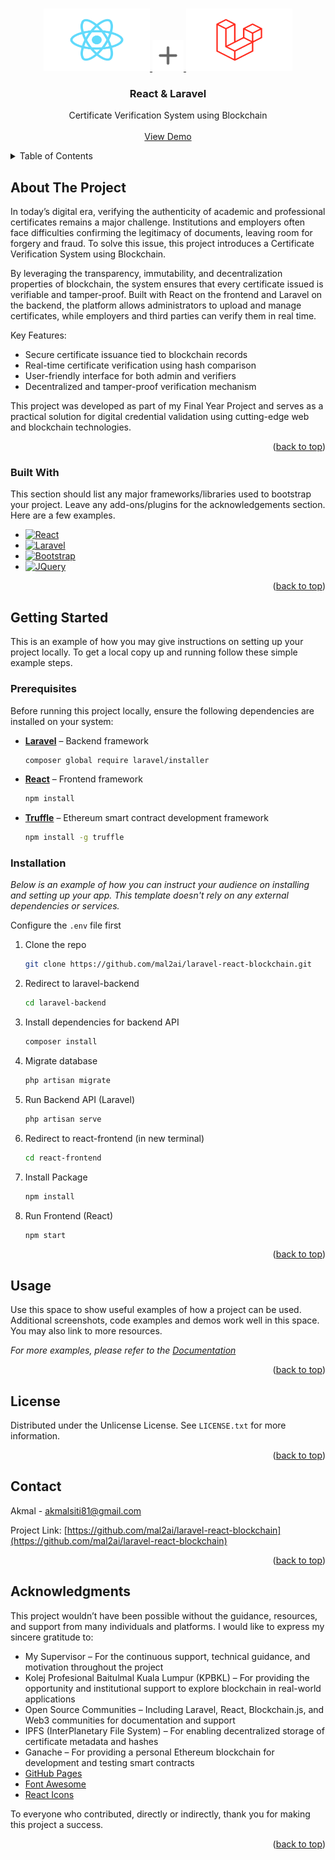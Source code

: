 <a id="readme-top"></a>

<!-- PROJECT LOGO -->
<br />
<div align="center">
  <a href="https://github.com/mal2ai/laravel-react-blockchain">
    <img src="images/react.png" width="170" height="100">
    <img src="images/plus.png" width="50" height="50">
    <img src="images/laravel.png" width="170" height="100">
  </a>

  <h3 align="center">React & Laravel</h3>

  <p align="center">
    Certificate Verification System using Blockchain
    <br />
    <br />
    <a href="https://youtu.be/pkSqo741-qM">View Demo</a>
  </p>
</div>



<!-- TABLE OF CONTENTS -->
<details>
  <summary>Table of Contents</summary>
  <ol>
    <li>
      <a href="#about-the-project">About The Project</a>
      <ul>
        <li><a href="#built-with">Built With</a></li>
      </ul>
    </li>
    <li>
      <a href="#getting-started">Getting Started</a>
      <ul>
        <li><a href="#prerequisites">Prerequisites</a></li>
        <li><a href="#installation">Installation</a></li>
      </ul>
    </li>
    <li><a href="#usage">Usage</a></li>
    <li><a href="#license">License</a></li>
    <li><a href="#contact">Contact</a></li>
    <li><a href="#acknowledgments">Acknowledgments</a></li>
  </ol>
</details>



<!-- ABOUT THE PROJECT -->
## About The Project

In today’s digital era, verifying the authenticity of academic and professional certificates remains a major challenge. Institutions and employers often face difficulties confirming the legitimacy of documents, leaving room for forgery and fraud. To solve this issue, this project introduces a Certificate Verification System using Blockchain.

By leveraging the transparency, immutability, and decentralization properties of blockchain, the system ensures that every certificate issued is verifiable and tamper-proof. Built with React on the frontend and Laravel on the backend, the platform allows administrators to upload and manage certificates, while employers and third parties can verify them in real time.

Key Features:
* Secure certificate issuance tied to blockchain records
* Real-time certificate verification using hash comparison
* User-friendly interface for both admin and verifiers
* Decentralized and tamper-proof verification mechanism

This project was developed as part of my Final Year Project and serves as a practical solution for digital credential validation using cutting-edge web and blockchain technologies.

<p align="right">(<a href="#readme-top">back to top</a>)</p>



### Built With

This section should list any major frameworks/libraries used to bootstrap your project. Leave any add-ons/plugins for the acknowledgements section. Here are a few examples.

* [![React][React.js]][React-url]
* [![Laravel][Laravel.com]][Laravel-url]
* [![Bootstrap][Bootstrap.com]][Bootstrap-url]
* [![JQuery][JQuery.com]][JQuery-url]

<p align="right">(<a href="#readme-top">back to top</a>)</p>



<!-- GETTING STARTED -->
## Getting Started

This is an example of how you may give instructions on setting up your project locally.
To get a local copy up and running follow these simple example steps.

### Prerequisites

Before running this project locally, ensure the following dependencies are installed on your system:
- **[Laravel](https://laravel.com/)** – Backend framework  
  ```sh
  composer global require laravel/installer

- **[React](https://react.dev/)** – Frontend framework  
  ```sh
  npm install

- **[Truffle](https://www.npmjs.com/package/truffle)** – Ethereum smart contract development framework
  ```sh
  npm install -g truffle

### Installation

_Below is an example of how you can instruct your audience on installing and setting up your app. This template doesn't rely on any external dependencies or services._

Configure the `.env` file first

1. Clone the repo
   ```sh
   git clone https://github.com/mal2ai/laravel-react-blockchain.git
   ```
2. Redirect to laravel-backend
   ```sh
   cd laravel-backend
   ```
3. Install dependencies for backend API
   ```sh
   composer install
   ```
4. Migrate database
   ```sh
   php artisan migrate
   ```
5. Run Backend API (Laravel)
   ```sh
   php artisan serve
   ```
6. Redirect to react-frontend (in new terminal)
   ```sh
   cd react-frontend
   ```
7. Install Package 
   ```sh
   npm install
   ```
7. Run Frontend (React)
   ```sh
   npm start
   ```

<p align="right">(<a href="#readme-top">back to top</a>)</p>



<!-- USAGE EXAMPLES -->
## Usage

Use this space to show useful examples of how a project can be used. Additional screenshots, code examples and demos work well in this space. You may also link to more resources.

_For more examples, please refer to the [Documentation](https://example.com)_

<p align="right">(<a href="#readme-top">back to top</a>)</p>


<!-- LICENSE -->
## License

Distributed under the Unlicense License. See `LICENSE.txt` for more information.

<p align="right">(<a href="#readme-top">back to top</a>)</p>



<!-- CONTACT -->
## Contact

Akmal - akmalsiti81@gmail.com

Project Link: [https://github.com/mal2ai/laravel-react-blockchain](https://github.com/mal2ai/laravel-react-blockchain)

<p align="right">(<a href="#readme-top">back to top</a>)</p>



<!-- ACKNOWLEDGMENTS -->
## Acknowledgments

This project wouldn’t have been possible without the guidance, resources, and support from many individuals and platforms. I would like to express my sincere gratitude to:

* My Supervisor – For the continuous support, technical guidance, and motivation throughout the project
* Kolej Profesional Baitulmal Kuala Lumpur (KPBKL) – For providing the opportunity and institutional support to explore blockchain in real-world applications
* Open Source Communities – Including Laravel, React, Blockchain.js, and Web3 communities for documentation and support
* IPFS (InterPlanetary File System) – For enabling decentralized storage of certificate metadata and hashes
* Ganache – For providing a personal Ethereum blockchain for development and testing smart contracts
* [GitHub Pages](https://pages.github.com)
* [Font Awesome](https://fontawesome.com)
* [React Icons](https://react-icons.github.io/react-icons/search)

To everyone who contributed, directly or indirectly, thank you for making this project a success.

<p align="right">(<a href="#readme-top">back to top</a>)</p>



<!-- MARKDOWN LINKS & IMAGES -->
<!-- https://www.markdownguide.org/basic-syntax/#reference-style-links -->
[contributors-shield]: https://img.shields.io/github/contributors/othneildrew/Best-README-Template.svg?style=for-the-badge
[contributors-url]: https://github.com/othneildrew/Best-README-Template/graphs/contributors
[forks-shield]: https://img.shields.io/github/forks/othneildrew/Best-README-Template.svg?style=for-the-badge
[forks-url]: https://github.com/othneildrew/Best-README-Template/network/members
[stars-shield]: https://img.shields.io/github/stars/othneildrew/Best-README-Template.svg?style=for-the-badge
[stars-url]: https://github.com/othneildrew/Best-README-Template/stargazers
[issues-shield]: https://img.shields.io/github/issues/othneildrew/Best-README-Template.svg?style=for-the-badge
[issues-url]: https://github.com/othneildrew/Best-README-Template/issues
[license-shield]: https://img.shields.io/github/license/othneildrew/Best-README-Template.svg?style=for-the-badge
[license-url]: https://github.com/othneildrew/Best-README-Template/blob/master/LICENSE.txt
[linkedin-shield]: https://img.shields.io/badge/-LinkedIn-black.svg?style=for-the-badge&logo=linkedin&colorB=555
[linkedin-url]: https://linkedin.com/in/othneildrew
[product-screenshot]: images/screenshot.png
[Next.js]: https://img.shields.io/badge/next.js-000000?style=for-the-badge&logo=nextdotjs&logoColor=white
[Next-url]: https://nextjs.org/
[React.js]: https://img.shields.io/badge/React-20232A?style=for-the-badge&logo=react&logoColor=61DAFB
[React-url]: https://reactjs.org/
[Vue.js]: https://img.shields.io/badge/Vue.js-35495E?style=for-the-badge&logo=vuedotjs&logoColor=4FC08D
[Vue-url]: https://vuejs.org/
[Angular.io]: https://img.shields.io/badge/Angular-DD0031?style=for-the-badge&logo=angular&logoColor=white
[Angular-url]: https://angular.io/
[Svelte.dev]: https://img.shields.io/badge/Svelte-4A4A55?style=for-the-badge&logo=svelte&logoColor=FF3E00
[Svelte-url]: https://svelte.dev/
[Laravel.com]: https://img.shields.io/badge/Laravel-FF2D20?style=for-the-badge&logo=laravel&logoColor=white
[Laravel-url]: https://laravel.com
[Bootstrap.com]: https://img.shields.io/badge/Bootstrap-563D7C?style=for-the-badge&logo=bootstrap&logoColor=white
[Bootstrap-url]: https://getbootstrap.com
[JQuery.com]: https://img.shields.io/badge/jQuery-0769AD?style=for-the-badge&logo=jquery&logoColor=white
[JQuery-url]: https://jquery.com 
